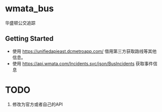 # wmata_bus

华盛顿公交追踪

## Getting Started

- 使用 https://unifiedapieast.dcmetroapp.com/ 借用第三方获取路线等其他信息。
- 使用 https://api.wmata.com/Incidents.svc/json/BusIncidents 获取事件信息

# TODO

1. 修改为官方或者自己的API




